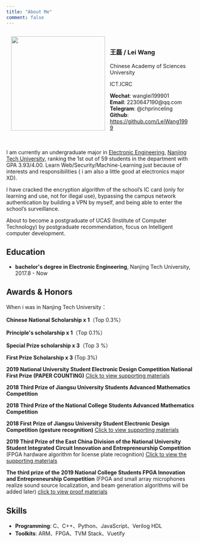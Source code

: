```yaml
---
title: "About Me"
comment: false
---
```


<div
  style="
 	float:left;padding:13px
  " >
  <img   style="height: 250px; overflow: hidden;
  " src="https://leiblog.wang/static/2020-11-03/IMG_6135.jpeg"> </img>
</div>
<div style="padding:20px;padding-left:20px">
    <h3> 王磊 / Lei Wang </h3>
    <ul style="list-style-type:none">
	<li>
        <p> Chinese Academy of Sciences University </p>
        <p>  ICT.ICRC  </p>
	</li>
        <b>Wechat</b>: wanglei199901
	<li>
  		<b>Email</b>: 2230647190@qq.com
	</li>
    <li>
        <b>Telegram</b>: @chprinceling
    </li>
    <li>
  		<b>Github</b>: <a href="https://github.com/LeiWang1999">https://github.com/LeiWang1999</a>
	</li>
    </ul>
</div>

I am currently an undergraduate major in [Electronic Engineering](https://green.njtech.edu.cn), [Nanjing Tech University](http://www.njtech.edu.cn), ranking the 1st out of 59 students in the department with GPA 3.93/4.00. Learn Web/Security/Machine-Learning just because of interests and responsibilities ( i am also a little good at electronics major XD).

I have cracked the encryption algorithm of the school’s IC card (only for learning and use, not for illegal use), bypassing the campus network authentication by building a VPN by myself, and being able to enter the school’s surveillance.

About to become a postgraduate of UCAS (Institute of Computer Technology) by postgraduate recommendation, focus on Intelligent computer development.

## Education

- **bachelor's degree in Electronic Engineering**, Nanjing Tech University, 2017.8 - Now

## Awards & Honors

When i was in Nanjing Tech University：

**Chinese National Scholarship x 1**（Top 0.3%）

**Principle's scholarship x 1**（Top 0.1%）

**Special Prize scholarship x 3**（Top 3 %）

**First Prize Scholarship x 3** (Top 3%)

**2019 National University Student Electronic Design Competition National First Prize (PAPER COUNTING)** [Click to view supporting materials](http://leiblog.wang/static/2020-04-08/获奖证书/电子设计国一.jpeg)

**2018 Third Prize of Jiangsu University Students Advanced Mathematics Competition**

**2018 Third Prize of the National College Students Advanced Mathematics Competition**

**2018 First Prize of Jiangsu University Student Electronic Design Competition (gesture recognition)** [Click to view supporting materials](http://leiblog.wang/static/2020-04-08/获奖证书/电子设计省一等奖.jpg)

**2019 Third Prize of the East China Division of the National University Student Integrated Circuit Innovation and Entrepreneurship Competition** (FPGA hardware algorithm for license plate recognition) [Click to view the supporting materials](http://leiblog.wang/FPGA车牌识别/)

**The third prize of the 2019 National College Students FPGA Innovation and Entrepreneurship Competition** (FPGA and small array microphones realize sound source localization, and beam generation algorithms will be added later) [click to view proof materials](http://leiblog.wang/ZYNQ声源定位波束形成/)

## Skills

- **Programming**: C、C++、Python、JavaScript、Verilog HDL
- **Toolkits**: ARM、FPGA、TVM Stack、Vuetify